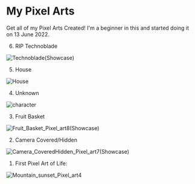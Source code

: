 # My Pixel Arts
Get all of my Pixel Arts Created! I'm a beginner in this and started doing it on 13 June 2022.

6. RIP Technoblade

![Technoblade(Showcase)](https://user-images.githubusercontent.com/98607285/178244347-c9efb6c6-dedd-46a9-90c9-327dcd0c8bb3.png)

5. House

![House](https://user-images.githubusercontent.com/98607285/175937610-bc4ed3ad-e5aa-4dbf-9586-2f3f643e162c.png)

4. Unknown

![character](https://user-images.githubusercontent.com/98607285/175804305-4a89c06e-ca9e-488b-895a-36427b4dcd58.png)

3. Fruit Basket

![Fruit_Basket_Pixel_art8(Showcase)](https://user-images.githubusercontent.com/98607285/173849965-b38990be-c603-437d-83df-498a8ae95bb6.png)

2. Camera Covered/Hidden

![Camera_CoveredHidden_Pixel_art7(Showcase)](https://user-images.githubusercontent.com/98607285/173836675-d1d61fb9-d99c-4931-a24e-1e3da9095267.png)

1. First Pixel Art of Life:

![Mountain_sunset_Pixel_art4](https://user-images.githubusercontent.com/98607285/173622518-b509afd5-b3a6-4a4f-af33-d00c58fc5c02.png)
